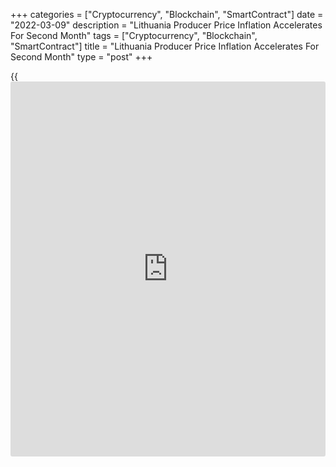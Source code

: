+++
categories = ["Cryptocurrency", "Blockchain", "SmartContract"]
date = "2022-03-09"
description = "Lithuania Producer Price Inflation Accelerates For Second Month"
tags = ["Cryptocurrency", "Blockchain", "SmartContract"]
title = "Lithuania Producer Price Inflation Accelerates For Second Month"
type = "post"
+++

{{<iframe id="large-banner" src="https://www.bounty.group/#slide=23.0" width="100%" height="600" scrolling="no" style="border: 0px solid rgb(216, 221, 230); border-radius: 3px;">}}

Lithuania's producer price inflation accelerated for a second straight
month in February, figures from Statistics Lithuania showed on
Wednesday.

The producer price index increased 18.1 percent year-on-year in
February, after a 17.7 percent rise in January. In December, inflation
had eased to 16.3 percent.

Excluding refined petroleum products, producer prices gained 14.7
percent annually in February, following a 15.2 percent increase in the
preceding month.

Producer prices for products sold on the Lithuanian market increased by
32.0 percent annually in February. Prices for products sold on the
foreign market rose by 8.0 percent from a year ago.

On a month-on-month basis, producer prices rose 1.5 percent in February,
after a 2.6 percent rise in the prior month.

For comments and feedback [contact](https://www.playgroundfx.com/contact/): editorial@rtt[news](https://www.letsplayfx.com/blog/forex-news-website/).com

[Economic News][1]

 **What parts of the world are seeing the best (and worst) economic
performances lately? Click[here][2] to check out our [Econ Scorecard][2]
and find out! See up-to-the-moment [ranking](https://www.playgroundfx.com/blog/crypto-exchange-ranking/)s for the best and worst
performers in [GDP][2], [unemployment rate][3], [inflation][4] and much
more.**

   1. www.rtt[news](https://www.letsplayfx.com/blog/forex-news-website/).com/Content/EconomicNews.aspx
   2. www.rtt[news](https://www.letsplayfx.com/blog/forex-news-website/).com/economic-scorecard/world-rank/GDP/highest-performance.aspx
   3. www.rtt[news](https://www.letsplayfx.com/blog/forex-news-website/).com/economic-scorecard/world-rank/unemployment-rate/lowest-performance.aspx
   4. www.rtt[news](https://www.letsplayfx.com/blog/forex-news-website/).com/economic-scorecard/world-rank/CPI/highest-performance.aspx